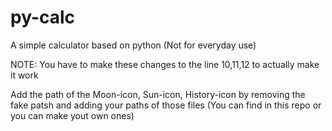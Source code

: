# py-calc
A simple calculator based on python (Not for everyday use)

NOTE: You have to make these changes to the line 10,11,12 to actually make it work 

Add the path of the Moon-icon, Sun-icon, History-icon by removing the fake patsh and adding your paths of those files (You can find in this repo or you can make yout own ones)
